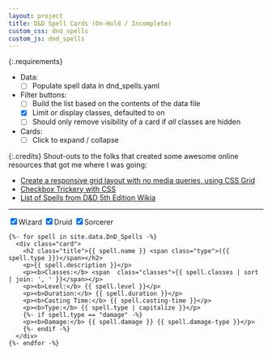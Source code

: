 ```yaml
---
layout: project
title: D&D Spell Cards (On-Hold / Incomplete)
custom_css: dnd_spells
custom_js: dnd_spells
---
```


{:.requirements}
- Data:
  - [ ] Populate spell data in dnd_spells.yaml
- Filter buttons:
  - [ ] Build the list based on the contents of the data file
  - [x] Limit or display classes, defaulted to on
  - [ ] Should only remove visibility of a card if *all* classes are hidden
- Cards:
  - [ ] Click to expand / collapse

{:.credits}
Shout-outs to the folks that created some awesome online resources that got me where I was going:
- [Create a responsive grid layout with no media queries, using CSS Grid](https://andy-bell.design/wrote/create-a-responsive-grid-layout-with-no-media-queries-using-css-grid/)
- [Checkbox Trickery with CSS](https://codersblock.com/blog/checkbox-trickery-with-css/)
- [List of Spells from D&D 5th Edition Wikia](https://dnd5e.fandom.com/wiki/List_of_Spells)

---

<input type="checkbox" class="filters" id="wizardFlag" onclick="showOrHide('Wizard')" checked="true"/><label for="wizardFlag" class="filters">Wizard</label>
<input type="checkbox" class="filters" id="druidFlag" onclick="showOrHide('Druid')" checked="true"/><label for="druidFlag" class="filters">Druid</label>
<input type="checkbox" class="filters" id="sorcererFlag" onclick="showOrHide('Sorcerer')" checked="true"/><label for="sorcererFlag" class="filters">Sorcerer</label>

<div class="wrapper">
  <div class="auto-grid">
  
    {%- for spell in site.data.DnD_Spells -%}
      <div class="card">
        <h2 class="title">{{ spell.name }} <span class="type">({{ spell.type }})</span></h2>
        <p>{{ spell.description }}</p>
        <p><b>Classes:</b> <span  class="classes">{{ spell.classes | sort | join: ', ' }}</span></p>
        <p><b>Level:</b> {{ spell.level }}</p>
        <p><b>Duration:</b> {{ spell.duration }}</p>
        <p><b>Casting Time:</b> {{ spell.casting-time }}</p>
        <p><b>Type:</b> {{ spell.type | capitalize }}</p>
        {%- if spell.type == "damage" -%}
        <p><b>Damage:</b> {{ spell.damage }} {{ spell.damage-type }}</p>
        {%- endif -%}
      </div>
    {%- endfor -%}
  </div>
</div>

